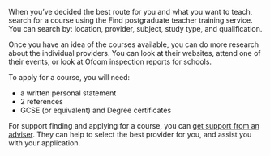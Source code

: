 When you’ve decided the best route for you and what you want to teach, search for a course using the Find postgraduate teacher training service. You can search by: location, provider, subject, study type, and qualification. 

Once you have an idea of the courses available, you can do more research about the individual providers. You can look at their websites, attend one of their events, or look at Ofcom inspection reports for schools.

To apply for a course, you will need:

* a written personal statement
* 2 references
* GCSE (or equivalent) and Degree certificates

For support finding and applying for a course, you can [get support from an adviser](/tta-service). They can help to select the best provider for you, and assist you with your application. 